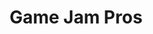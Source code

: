 ---
title: Game Jam Pros
image: gjp
school: dcb
age: junior school
tool: Scratch
download: false
link: https://scratch.mit.edu/projects/815416693/
comment: If you're looking to make the game a bit more suspenseful, you can add some music and sound effects to keep the player on their toes. It might also be helpful to add some instructions at the start of the game to tell the player what they are expected to do and how they will be controlling the character. Finally, a nice to have would be to explain to the player what the premise behind the game is, i.e. the motivation for them to collect plastic.
judge: Alena Denisova
company: University of York
---